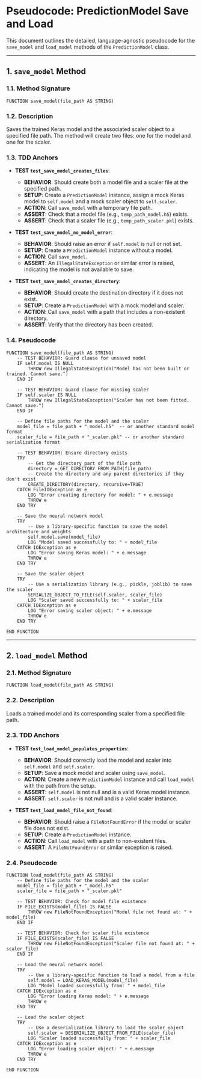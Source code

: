 # Pseudocode: PredictionModel Save and Load

This document outlines the detailed, language-agnostic pseudocode for the `save_model` and `load_model` methods of the `PredictionModel` class.

---

## 1. `save_model` Method

### 1.1. Method Signature

`FUNCTION save_model(file_path AS STRING)`

### 1.2. Description

Saves the trained Keras model and the associated scaler object to a specified file path. The method will create two files: one for the model and one for the scaler.

### 1.3. TDD Anchors

-   **TEST `test_save_model_creates_files`**:
    -   **BEHAVIOR**: Should create both a model file and a scaler file at the specified path.
    -   **SETUP**: Create a `PredictionModel` instance, assign a mock Keras model to `self.model` and a mock scaler object to `self.scaler`.
    -   **ACTION**: Call `save_model` with a temporary file path.
    -   **ASSERT**: Check that a model file (e.g., `temp_path_model.h5`) exists.
    -   **ASSERT**: Check that a scaler file (e.g., `temp_path_scaler.pkl`) exists.

-   **TEST `test_save_model_no_model_error`**:
    -   **BEHAVIOR**: Should raise an error if `self.model` is null or not set.
    -   **SETUP**: Create a `PredictionModel` instance without a model.
    -   **ACTION**: Call `save_model`.
    -   **ASSERT**: An `IllegalStateException` or similar error is raised, indicating the model is not available to save.

-   **TEST `test_save_model_creates_directory`**:
    -   **BEHAVIOR**: Should create the destination directory if it does not exist.
    -   **SETUP**: Create a `PredictionModel` with a mock model and scaler.
    -   **ACTION**: Call `save_model` with a path that includes a non-existent directory.
    -   **ASSERT**: Verify that the directory has been created.

### 1.4. Pseudocode

```plaintext
FUNCTION save_model(file_path AS STRING)
    -- TEST BEHAVIOR: Guard clause for unsaved model
    IF self.model IS NULL
        THROW new IllegalStateException("Model has not been built or trained. Cannot save.")
    END IF

    -- TEST BEHAVIOR: Guard clause for missing scaler
    IF self.scaler IS NULL
        THROW new IllegalStateException("Scaler has not been fitted. Cannot save.")
    END IF

    -- Define file paths for the model and the scaler
    model_file = file_path + "_model.h5"  -- or another standard model format
    scaler_file = file_path + "_scaler.pkl" -- or another standard serialization format

    -- TEST BEHAVIOR: Ensure directory exists
    TRY
        -- Get the directory part of the file path
        directory = GET_DIRECTORY_FROM_PATH(file_path)
        -- Create the directory and any parent directories if they don't exist
        CREATE_DIRECTORY(directory, recursive=TRUE)
    CATCH FileIOException as e
        LOG "Error creating directory for model: " + e.message
        THROW e
    END TRY

    -- Save the neural network model
    TRY
        -- Use a library-specific function to save the model architecture and weights
        self.model.save(model_file)
        LOG "Model saved successfully to: " + model_file
    CATCH IOException as e
        LOG "Error saving Keras model: " + e.message
        THROW e
    END TRY

    -- Save the scaler object
    TRY
        -- Use a serialization library (e.g., pickle, joblib) to save the scaler
        SERIALIZE_OBJECT_TO_FILE(self.scaler, scaler_file)
        LOG "Scaler saved successfully to: " + scaler_file
    CATCH IOException as e
        LOG "Error saving scaler object: " + e.message
        THROW e
    END TRY

END FUNCTION
```

---

## 2. `load_model` Method

### 2.1. Method Signature

`FUNCTION load_model(file_path AS STRING)`

### 2.2. Description

Loads a trained model and its corresponding scaler from a specified file path.

### 2.3. TDD Anchors

-   **TEST `test_load_model_populates_properties`**:
    -   **BEHAVIOR**: Should correctly load the model and scaler into `self.model` and `self.scaler`.
    -   **SETUP**: Save a mock model and scaler using `save_model`.
    -   **ACTION**: Create a new `PredictionModel` instance and call `load_model` with the path from the setup.
    -   **ASSERT**: `self.model` is not null and is a valid Keras model instance.
    -   **ASSERT**: `self.scaler` is not null and is a valid scaler instance.

-   **TEST `test_load_model_file_not_found`**:
    -   **BEHAVIOR**: Should raise a `FileNotFoundError` if the model or scaler file does not exist.
    -   **SETUP**: Create a `PredictionModel` instance.
    -   **ACTION**: Call `load_model` with a path to non-existent files.
    -   **ASSERT**: A `FileNotFoundError` or similar exception is raised.

### 2.4. Pseudocode

```plaintext
FUNCTION load_model(file_path AS STRING)
    -- Define file paths for the model and the scaler
    model_file = file_path + "_model.h5"
    scaler_file = file_path + "_scaler.pkl"

    -- TEST BEHAVIOR: Check for model file existence
    IF FILE_EXISTS(model_file) IS FALSE
        THROW new FileNotFoundException("Model file not found at: " + model_file)
    END IF

    -- TEST BEHAVIOR: Check for scaler file existence
    IF FILE_EXISTS(scaler_file) IS FALSE
        THROW new FileNotFoundException("Scaler file not found at: " + scaler_file)
    END IF

    -- Load the neural network model
    TRY
        -- Use a library-specific function to load a model from a file
        self.model = LOAD_KERAS_MODEL(model_file)
        LOG "Model loaded successfully from: " + model_file
    CATCH IOException as e
        LOG "Error loading Keras model: " + e.message
        THROW e
    END TRY

    -- Load the scaler object
    TRY
        -- Use a deserialization library to load the scaler object
        self.scaler = DESERIALIZE_OBJECT_FROM_FILE(scaler_file)
        LOG "Scaler loaded successfully from: " + scaler_file
    CATCH IOException as e
        LOG "Error loading scaler object: " + e.message
        THROW e
    END TRY

END FUNCTION